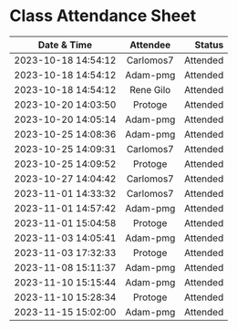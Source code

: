 # Class Attendance Sheet

| Date & Time                  |       Attendee       |    Status |
| ---------------------------- | :------------------: | --------: |
| 2023-10-18 14:54:12 |      Carlomos7       |  Attended |
| 2023-10-18 14:54:12 |       Adam-pmg       |  Attended |
| 2023-10-18 14:54:12 |      Rene Gilo       |  Attended |
| 2023-10-20 14:03:50 | Protoge           | Attended |
| 2023-10-20 14:05:14 | Adam-pmg           | Attended |
| 2023-10-25 14:08:36 | Adam-pmg           | Attended |
| 2023-10-25 14:09:31 | Carlomos7           | Attended |
| 2023-10-25 14:09:52 | Protoge           | Attended |
| 2023-10-27 14:04:42 | Carlomos7           | Attended |
| 2023-11-01 14:33:32 | Carlomos7           | Attended |
| 2023-11-01 14:57:42 | Adam-pmg           | Attended |
| 2023-11-01 15:04:58 | Protoge           | Attended |
| 2023-11-03 14:05:41 | Adam-pmg           | Attended |
| 2023-11-03 17:32:33 | Protoge           | Attended |
| 2023-11-08 15:11:37 | Adam-pmg           | Attended |
| 2023-11-10 15:15:44 | Adam-pmg           | Attended |
| 2023-11-10 15:28:34 | Protoge           | Attended |
| 2023-11-15 15:02:00 | Adam-pmg           | Attended |

